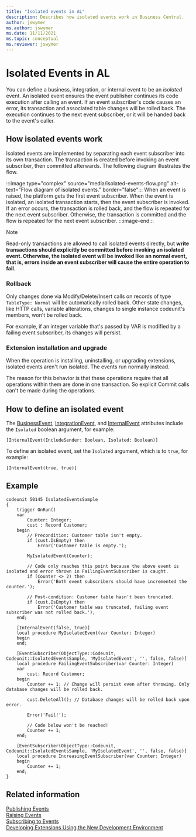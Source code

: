 ```yaml
---
title: "Isolated events in AL"
description: Describes how isolated events work in Business Central. 
author: jswymer
ms.author: jswymer
ms.date: 11/11/2021
ms.topic: conceptual
ms.reviewer: jswymer
---
```


# Isolated Events in AL

You can define a business, integration, or internal event to be an *isolated* event. An isolated event ensures the event publisher continues its code execution after calling an event. If an event subscriber's code causes an error, its transaction and associated table changes will be rolled back. The execution continues to the next event subscriber, or it will be handed back to the event's caller.

## How isolated events work

Isolated events are implemented by separating each event subscriber into its own transaction. The transaction is created before invoking an event subscriber, then committed afterwards. The following diagram illustrates the flow.

:::image type="complex" source="media/isolated-events-flow.png" alt-text="Flow diagram of isolated events." border="false":::
    When an event is raised, the platform gets the first event subscriber. When the event is isolated, an isolated transaction starts, then the event subscriber is invoked. If an error occurs, the transaction is rolled back, and the flow is repeated for the next event subscriber. Otherwise, the transaction is committed and the flow is repeated for the next event subscriber. 
:::image-end:::

> [!NOTE]  
> Read-only transactions are allowed to call isolated events directly, but **write transactions should explicitly be committed before invoking an isolated event. Otherwise, the isolated event will be invoked like an normal event, that is, errors inside an event subscriber will cause the entire operation to fail**.

### Rollback

Only changes done via Modify/Delete/Insert calls on records of type `TableType: Normal` will be automatically rolled back. Other state changes, like HTTP calls, variable alterations, changes to single instance codeunit's members, won't be rolled back.

For example, if an integer variable that's passed by VAR is modified by a failing event subscriber, its changes will persist.

### Extension installation and upgrade

When the operation is installing, uninstalling, or upgrading extensions, isolated events aren't run isolated. The events run normally instead. 

The reason for this behavior is that these operations require that all operations within them are done in one transaction. So explicit Commit calls can't be made during the operations.

## How to define an isolated event

The [BusinessEvent](attributes/devenv-businessevent-attribute.md), [IntegrationEvent](attributes/devenv-integrationevent-attribute.md), and [InternalEvent](attributes/devenv-internalevent-attribute.md) attributes include the `Isolated` boolean argument, for example:

```al
[InternalEvent(IncludeSender: Boolean, Isolated: Boolean)]
```

To define an isolated event, set the `Isolated` argument, which is to `true`, for example:

```al
[InternalEvent(true, true)]
```

## Example

```al
codeunit 50145 IsolatedEventsSample
{
    trigger OnRun()
    var
        Counter: Integer;
        cust : Record Customer;
    begin
        // Precondition: Customer table isn't empty.
        if (cust.IsEmpty) then
            Error('Customer table is empty.');

        MyIsolatedEvent(Counter);

        // Code only reaches this point because the above event is isolated and error thrown in FailingEventSubscriber is caught.
        if (Counter <> 2) then
            Error('Both event subscribers should have incremented the counter.');

        // Post-condition: Customer table hasn't been truncated.
        if (cust.IsEmpty) then
            Error('Customer table was truncated, failing event subscriber was not rolled back.');
    end;

    [InternalEvent(false, true)]
    local procedure MyIsolatedEvent(var Counter: Integer)
    begin
    end;

    [EventSubscriber(ObjectType::Codeunit, Codeunit::IsolatedEventsSample, 'MyIsolatedEvent', '', false, false)]
    local procedure FailingEventSubscriber(var Counter: Integer)
    var
        cust: Record Customer;
    begin
        Counter += 1; // Change will persist even after throwing. Only database changes will be rolled back.

        cust.DeleteAll(); // Database changes will be rolled back upon error.

        Error('Fail!');

        // Code below won't be reached!
        Counter += 1;
    end;

    [EventSubscriber(ObjectType::Codeunit, Codeunit::IsolatedEventsSample, 'MyIsolatedEvent', '', false, false)]
    local procedure IncreasingEventSubscriber(var Counter: Integer)
    begin
        Counter += 1;
    end;
}
```

## Related information

[Publishing Events](devenv-publishing-events.md)  
[Raising Events](devenv-raising-events.md)  
[Subscribing to Events](devenv-subscribing-to-events.md)  
[Developing Extensions Using the New Development Environment](devenv-dev-overview.md)  
